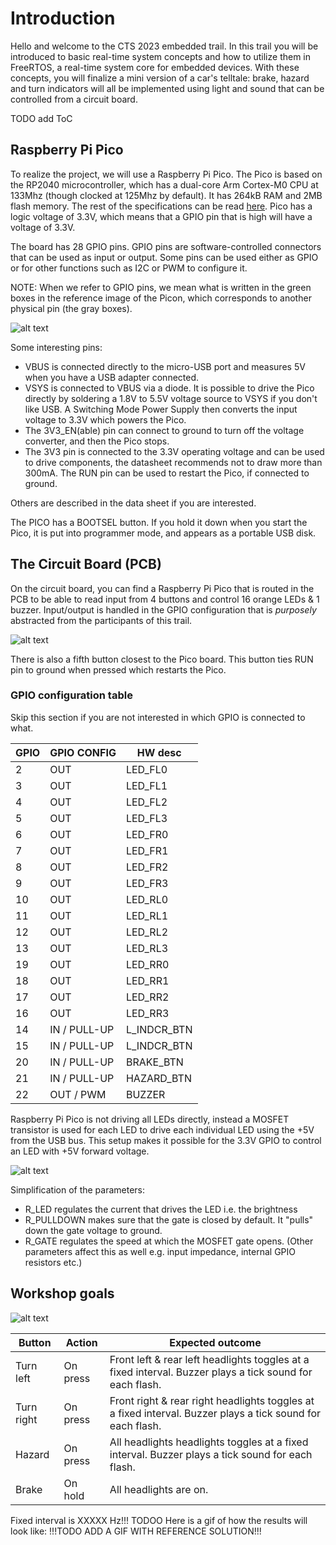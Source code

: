 # Introduction

Hello and welcome to the CTS 2023 embedded trail. In this trail you will be introduced to basic real-time system concepts and how to utilize them in FreeRTOS, a real-time system core for embedded devices. With these concepts, you will finalize a mini version of a car's telltale: brake, hazard and turn indicators will all be implemented using light and sound that can be controlled from a circuit board.

TODO add ToC

## Raspberry Pi Pico

To realize the project, we will use a Raspberry Pi Pico. The Pico is based on the RP2040 microcontroller, which has a dual-core Arm Cortex-M0 CPU at 133Mhz (though clocked at 125Mhz by default). It has 264kB RAM and 2MB flash memory. The rest of the specifications can be read [here](https://www.raspberrypi.com/documentation/microcontrollers/rp2040.html). Pico has a logic voltage of 3.3V, which means that a GPIO pin that is high will have a voltage of 3.3V.

The board has 28 GPIO pins. GPIO pins are software-controlled connectors that can be used as input or output. Some pins can be used either as GPIO or for other functions such as I2C or PWM to configure it.

NOTE: When we refer to GPIO pins, we mean what is written in the green boxes in the reference image of the Picon, which corresponds to another physical pin (the gray boxes).

![alt text](img/pico-pinout.png "RPI Pico pinout")

Some interesting pins:

- VBUS is connected directly to the micro-USB port and measures 5V when you have a USB adapter connected.
- VSYS is connected to VBUS via a diode. It is possible to drive the Pico directly by soldering a 1.8V to 5.5V voltage source to VSYS if you don't like USB. A Switching Mode Power Supply then converts the input voltage to 3.3V which powers the Pico.
- The 3V3_EN(able) pin can connect to ground to turn off the voltage converter, and then the Pico stops.
- The 3V3 pin is connected to the 3.3V operating voltage and can be used to drive components, the datasheet recommends not to draw more than 300mA.
The RUN pin can be used to restart the Pico, if connected to ground.

Others are described in the data sheet if you are interested.

The PICO has a BOOTSEL button. If you hold it down when you start the Pico, it is put into programmer mode, and appears as a portable USB disk.

## The Circuit Board (PCB)

On the circuit board, you can find a Raspberry Pi Pico that is routed in the PCB to be able to read input from 4 buttons and control 16 orange LEDs & 1 buzzer. Input/output is handled in the GPIO configuration that is *purposely* abstracted from the participants of this trail.

![alt text](img/pcb.png "Simply the PCB")

There is also a fifth button closest to the Pico board. This button ties RUN pin to ground when pressed which restarts the Pico.

### GPIO configuration table

Skip this section if you are not interested in which GPIO is connected to what.

| GPIO | GPIO CONFIG | HW desc |
| ---- |---- |------- |
| 2    | OUT | LED_FL0 |
| 3    | OUT | LED_FL1 |
| 4    | OUT | LED_FL2 |
| 5    | OUT | LED_FL3 |
| 6    | OUT | LED_FR0 |
| 7    | OUT | LED_FR1 |
| 8    | OUT | LED_FR2 |
| 9    | OUT | LED_FR3 |
| 10   | OUT | LED_RL0 |
| 11   | OUT | LED_RL1 |
| 12   | OUT | LED_RL2 |
| 13   | OUT | LED_RL3 |
| 19   | OUT | LED_RR0 |
| 18   | OUT | LED_RR1 |
| 17   | OUT | LED_RR2 |
| 16   | OUT | LED_RR3 |
| 14   | IN / PULL-UP | L_INDCR_BTN |
| 15   | IN / PULL-UP| L_INDCR_BTN |
| 20   | IN / PULL-UP| BRAKE_BTN |
| 21   | IN / PULL-UP| HAZARD_BTN |
| 22   | OUT / PWM | BUZZER |

Raspberry Pi Pico is not driving all LEDs directly, instead a MOSFET transistor is used for each LED to drive each individual LED using the +5V from the USB bus. This setup makes it possible for the 3.3V GPIO to control an LED with +5V forward voltage.

![alt text](img/pcb_led_gate.png "LED setup")

Simplification of the parameters:
- R_LED regulates the current that drives the LED i.e. the brightness
- R_PULLDOWN makes sure that the gate is closed by default. It "pulls" down the gate voltage to ground.
- R_GATE regulates the speed at which the MOSFET gate opens. (Other parameters affect this as well e.g. input impedance, internal GPIO resistors etc.)

## Workshop goals

![alt text](img/pcb_headlights.png "PCB headlight rows")

| Button | Action | Expected outcome |
| ------ | ------ | --------- |
| Turn left | On press | Front left & rear left headlights toggles at a fixed interval. Buzzer plays a tick sound for each flash. |
| Turn right | On press | Front right & rear right headlights toggles at a fixed interval. Buzzer plays a tick sound for each flash. |
| Hazard | On press | All headlights headlights toggles at a fixed interval. Buzzer plays a tick sound for each flash. |
| Brake | On hold | All headlights are on. |

Fixed interval is XXXXX Hz!!! TODOO
Here is a gif of how the results will look like:
!!!TODO ADD A GIF WITH REFERENCE SOLUTION!!!

